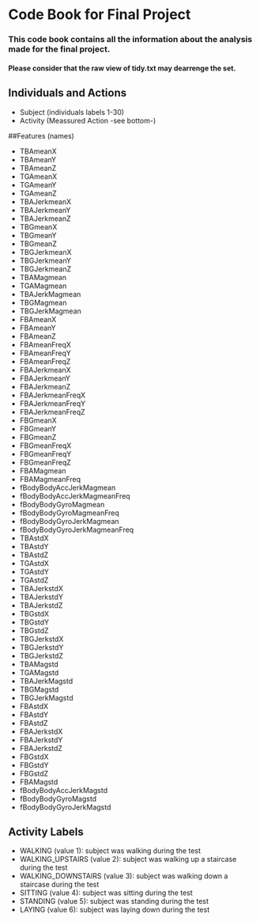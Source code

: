 # Code Book for Final Project
### This code book contains all the information about the analysis made for the final project.
#### Please consider that the raw view of tidy.txt may dearrenge the set.

## Individuals and Actions
* Subject (individuals labels 1-30)
* Activity (Meassured Action -see bottom-)

##Features (names)
* TBAmeanX
* TBAmeanY
* TBAmeanZ
* TGAmeanX
* TGAmeanY
* TGAmeanZ
* TBAJerkmeanX
* TBAJerkmeanY
* TBAJerkmeanZ
* TBGmeanX
* TBGmeanY
* TBGmeanZ
* TBGJerkmeanX
* TBGJerkmeanY
* TBGJerkmeanZ
* TBAMagmean
* TGAMagmean
* TBAJerkMagmean
* TBGMagmean
* TBGJerkMagmean
* FBAmeanX
* FBAmeanY
* FBAmeanZ
* FBAmeanFreqX
* FBAmeanFreqY
* FBAmeanFreqZ
* FBAJerkmeanX
* FBAJerkmeanY
* FBAJerkmeanZ
* FBAJerkmeanFreqX
* FBAJerkmeanFreqY
* FBAJerkmeanFreqZ
* FBGmeanX
* FBGmeanY
* FBGmeanZ
* FBGmeanFreqX
* FBGmeanFreqY
* FBGmeanFreqZ
* FBAMagmean
* FBAMagmeanFreq
* fBodyBodyAccJerkMagmean
* fBodyBodyAccJerkMagmeanFreq
* fBodyBodyGyroMagmean
* fBodyBodyGyroMagmeanFreq
* fBodyBodyGyroJerkMagmean
* fBodyBodyGyroJerkMagmeanFreq
* TBAstdX
* TBAstdY
* TBAstdZ
* TGAstdX
* TGAstdY
* TGAstdZ
* TBAJerkstdX
* TBAJerkstdY
* TBAJerkstdZ
* TBGstdX
* TBGstdY
* TBGstdZ
* TBGJerkstdX
* TBGJerkstdY
* TBGJerkstdZ
* TBAMagstd
* TGAMagstd
* TBAJerkMagstd
* TBGMagstd
* TBGJerkMagstd
* FBAstdX
* FBAstdY
* FBAstdZ
* FBAJerkstdX
* FBAJerkstdY
* FBAJerkstdZ
* FBGstdX
* FBGstdY
* FBGstdZ
* FBAMagstd
* fBodyBodyAccJerkMagstd
* fBodyBodyGyroMagstd
* fBodyBodyGyroJerkMagstd

## Activity Labels
+ WALKING (value 1): subject was walking during the test
+ WALKING_UPSTAIRS (value 2): subject was walking up a staircase during the test
+ WALKING_DOWNSTAIRS (value 3): subject was walking down a staircase during the test
+ SITTING (value 4): subject was sitting during the test
+ STANDING (value 5): subject was standing during the test
+ LAYING (value 6): subject was laying down during the test
